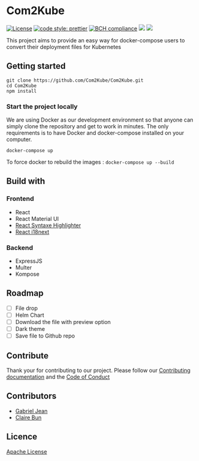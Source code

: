 # Com2Kube

[![License](https://img.shields.io/badge/License-Apache%202.0-blue.svg)](https://opensource.org/licenses/Apache-2.) [![code style: prettier](https://img.shields.io/badge/code_style-prettier-ff69b4.svg?style=flat-square)](https://github.com/prettier/prettier) [![BCH compliance](https://bettercodehub.com/edge/badge/CB-GJ/Com2Kube?branch=master)](https://bettercodehub.com/) ![](https://github.com/CB-GJ/Com2kube/workflows/Build%20Frontend/badge.svg) ![](https://github.com/CB-GJ/Com2kube/workflows/Build%20Backend/badge.svg)

This project aims to provide an easy way for docker-compose users to convert their deployment files for Kubernetes

## Getting started

```text
git clone https://github.com/Com2Kube/Com2Kube.git
cd Com2Kube
npm install
```

### Start the project locally
We are using Docker as our development environment so that anyone can simply clone the repository and get to work in minutes. 
The only requirements is to have Docker and docker-compose installed on your computer. 


```text
docker-compose up
```

To force docker to rebuild the images : `docker-compose up --build` 

## Build with

### Frontend

- React 
- React Material UI
- [React Syntaxe Highlighter](https://github.com/conorhastings/react-syntax-highlighter/tree/f7e4774b9cbc76fb42ee97e8861349aa1d50e532)
- [React i18next](https://github.com/i18next/react-i18next)

### Backend

- ExpressJS
- Multer
- Kompose

## Roadmap

- [ ] File drop
- [ ] Helm Chart
- [ ] Download the file with preview option
- [ ] Dark theme
- [ ] Save file to Github repo

## Contribute

Thank your for contributing to our project. Please follow our [Contributing documentation](CONTRIBUTING.md) and the [Code of Conduct](CODE-OF-CONDUCT.md)

## Contributors

- [Gabriel Jean](https://github.com/GabrielJean)
- [Claire Bun](https://github.com/cbun097)

## Licence

[Apache License](LICENCE.md)
